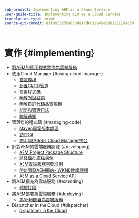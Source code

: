 ```yaml
---
sub-product: Implementing AEM as a Cloud Service
user-guide-title: Implementing AEM as a Cloud Service
translation-type: tm+mt
source-git-commit: 81f993325b80c0de17d6032a45ebd61c22169d39

---
```



# 實作 {#implementing}

+ [將AEM的應用程式實作為雲端服務](/help/implementing/home.md)
+ 使用Cloud Manager {#using-cloud-manager}
   + [管理環境](cloud-manager/manage-environments.md)
   + [配置CI/CD管道](cloud-manager/configure-pipeline.md)
   + [部署程式碼](cloud-manager/deploy-code.md)
   + [瞭解測試結果](cloud-manager/understand-test-results.md)
   + [瞭解自訂代碼品質規則](cloud-manager/custom-code-quality-rules.md)
   + [訪問和管理日誌](cloud-manager/manage-logs.md)
   + [瞭解通知](cloud-manager/notifications.md)
+ 管理您的程式碼 {#managing-code}
   + [Maven專案版本處理](cloud-manager/project-version-handling.md)
   + [訪問Git](cloud-manager/accessing-git.md)
   + [將Git與Adobe Cloud Manager整合](cloud-manager/integrating-with-git.md)
+ 針對AEM的雲端服務開發 {#developing}
   + [AEM Project Package Structure](developing/introduction/aem-project-content-package-structure.md)
   + [開發儲存庫結構包](developing/introduction/repository-structure-package.md)
   + [AEM雲端服務開發准則](developing/introduction/development-guidelines.md)
   + [開始開發AEM網站- WKND教學課程](developing/introduction/develop-wknd-tutorial.md)
   + [AEM as a Cloud Service API](https://docs.adobe.com/content/help/en/experience-manager-cloud-service/implementing/developing/ref/javadoc/index.html)
+ 將AEM擴充為雲端服務 {#extending}
   + [體驗片段](developing/extending/experience-fragments.md)
+ 將AEM部署為雲端服務 {#deploying}
   + [將AEM部署為雲端服務](deploying/overview.md)
+ Dispatcher in the Cloud {#dispatcher}
   + [Dispatcher in the Cloud](dispatcher/overview.md)
